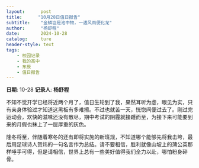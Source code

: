 ```yaml
---
layout:      post
title:      "10月28日值日报告"
subtitle:    "金鳞岂是池中物，一遇风雨便化龙"
author:      "杨舒程"
date:        2024-10-28
catalog:     ture
header-style: text
tags: 
    - 校园记录
    - 我的高中
    - 东辰
    - 值日报告
---
```


**日期**: 10-28
**记录人**: **杨舒程**

不知不觉开学已经将近两个月了，值日生轮到了我，果然耳听为虚，眼见为实，只有亲身体验过才知道这黑板有多难擦。不过也就苦一天，恍惚间便过去了。刚过完运动会，欢快的滋味还没有散尽，期中考试的阴霾就接踵而至，为接下来可能要到来的月假也抹上了一层厚重的灰色。

隆冬将至，伴随着寒冬的还有即将实施的新班规，不知道哪个能够先将我击垮，最后用足球诗人贺炜的一句名言作为总结。请不要相信，胜利就像山坡上的蒲公英那样唾手可得，但是请相信，世界上总有一些美好值得我们全力以赴，哪怕粉身碎骨。
